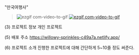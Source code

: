 


  "만국여행사"
  
> ![ezgif com-video-to-gif](https://user-images.githubusercontent.com/115339701/232424177-7bec7542-148f-41c4-8672-5f3f0be27e05.gif) [ ![ezgif com-video-to-gif](https://user-images.githubusercontent.com/115339701/232424177-7bec7542-148f-41c4-8672-5f3f0be27e05.gif) ](https://user-images.githubusercontent.com/115339701/232424177-7bec7542-148f-41c4-8672-5f3f0be27e05.gif) [ ](https://user-images.githubusercontent.com/115339701/232424177-7bec7542-148f-41c4-8672-5f3f0be27e05.gif)



(3) 프로젝트 정보
  개인 프로젝트

(5) 배포 주소
  https://willowy-sprinkles-c49a7a.netlify.app/

(6) 프로젝트 소개
  진행한 프로젝트에 대해 간단하게 5~10줄 정도 써준다.


